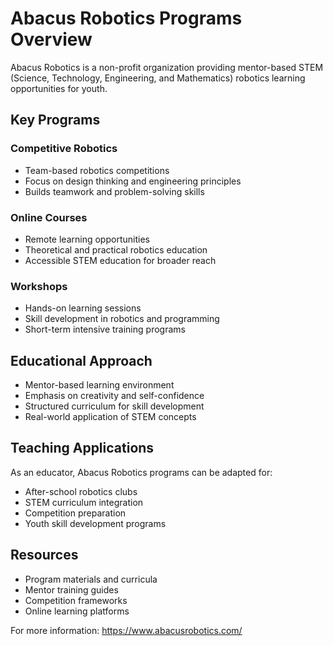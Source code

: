 # Abacus Robotics Programs Overview

Abacus Robotics is a non-profit organization providing mentor-based STEM (Science, Technology, Engineering, and Mathematics) robotics learning opportunities for youth.

## Key Programs

### Competitive Robotics
- Team-based robotics competitions
- Focus on design thinking and engineering principles
- Builds teamwork and problem-solving skills

### Online Courses
- Remote learning opportunities
- Theoretical and practical robotics education
- Accessible STEM education for broader reach

### Workshops
- Hands-on learning sessions
- Skill development in robotics and programming
- Short-term intensive training programs

## Educational Approach
- Mentor-based learning environment
- Emphasis on creativity and self-confidence
- Structured curriculum for skill development
- Real-world application of STEM concepts

## Teaching Applications
As an educator, Abacus Robotics programs can be adapted for:
- After-school robotics clubs
- STEM curriculum integration
- Competition preparation
- Youth skill development programs

## Resources
- Program materials and curricula
- Mentor training guides
- Competition frameworks
- Online learning platforms

For more information: https://www.abacusrobotics.com/